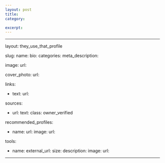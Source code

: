 ```yaml
---
layout: post
title: 
category: 

excerpt: 
---
```


---
layout: they_use_that_profile

slug: 
name: 
bio: 
categories: 
meta_description: 

image:
  url: 

cover_photo:
  url: 

links:
  - text: 
    url: 

sources:
  - url:
    text:
    class: owner_verified 

recommended_profiles:
  - name: 
    url: 
    image: 
      url: 

tools:
  - name: 
    external_url: 
    size: 
    description:
    image:
      url: 

---


